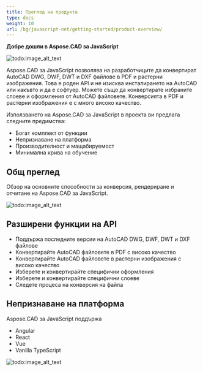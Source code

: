 ```yaml
---
title: Преглед на продукта
type: docs
weight: 10
url: /bg/javascript-net/getting-started/product-overview/
---
```


**Добре дошли в Aspose.CAD за JavaScript**

![todo:image_alt_text](/cad/_assets/home_5.png)

Aspose.CAD за JavaScript позволява на разработчиците да конвертират AutoCAD DWG, DWF, DWT и DXF файлове в PDF и растерни изображения. Това е роден API и не изисква инсталирането на AutoCAD или какъвто и да е софтуер. Можете също да конвертирате избраните слоеве и оформления от AutoCAD файловете. Конверсията в PDF и растерни изображения е с много високо качество.

Използването на Aspose.CAD за JavaScript в проекта ви предлага следните предимства:

- Богат комплект от функции
- Непризнаване на платформа
- Производителност и мащабируемост
- Минимална крива на обучение

## **Общ преглед**
Обзор на основните способности за конверсия, рендериране и отчитане на Aspose.CAD за JavaScript.

![todo:image_alt_text](/cad/_assets/javascript-net/product-overview_2.png)

## **Разширени функции на API**
- Поддържа последните версии на AutoCAD DWG, DWF, DWT и DXF файлове
- Конвертирайте AutoCAD файловете в PDF с високо качество
- Конвертирайте AutoCAD файловете в растерни изображения с високо качество
- Изберете и конвертирайте специфични оформления
- Изберете и конвертирайте специфични слоеве
- Следете процеса на конверсия на файла

## **Непризнаване на платформа**
Aspose.CAD за JavaScript поддържа

- Angular
- React
- Vue
- Vanilla TypeScript

![todo:image_alt_text](/cad/_assets/javascript-net/product-overview_3.png)
